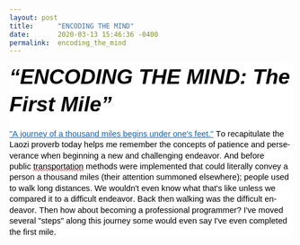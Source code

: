 ```yaml
---
layout: post
title:      "ENCODING THE MIND"
date:       2020-03-13 15:46:36 -0400
permalink:  encoding_the_mind
---
```


<div class="OutlineElement Ltr  BCX0 SCXW43340100" style="margin: 0px; padding: 0px; user-select: text; -webkit-user-drag: none; -webkit-tap-highlight-color: transparent; overflow: visible; cursor: text; clear: both; position: relative; direction: ltr; color: rgb(0, 0, 0); font-family: &quot;Segoe UI&quot;, &quot;Segoe UI Web&quot;, Arial, Verdana, sans-serif; font-size: 12px; font-style: normal; font-variant-ligatures: normal; font-variant-caps: normal; font-weight: 400; letter-spacing: normal; orphans: 2; text-align: start; text-indent: 0px; text-transform: none; white-space: normal; widows: 2; word-spacing: 0px; -webkit-text-stroke-width: 0px; background-color: rgb(255, 255, 255); text-decoration-style: initial; text-decoration-color: initial;">
  <p class="Paragraph SCXW43340100 BCX0" style="margin: 0px; padding: 0px; user-select: text; -webkit-user-drag: none; -webkit-tap-highlight-color: transparent; overflow-wrap: break-word; font-weight: normal; font-style: normal; vertical-align: baseline; background-color: transparent; color: windowtext; text-align: left; text-indent: 0px;"><span class="TextRun SCXW43340100 BCX0" data-contrast="auto" lang="EN-US" style="margin: 0px; padding: 0px; user-select: text; -webkit-user-drag: none; -webkit-tap-highlight-color: transparent; font-variant-ligatures: none !important; background-color: transparent; font-weight: bold; font-style: italic; font-size: 28pt; font-family: &quot;Modern Love Caps&quot;, &quot;Modern Love Caps_EmbeddedFont&quot;, &quot;Modern Love Caps_MSFontService&quot;, sans-serif; font-kerning: none; line-height: 48.5625px;"><span class="NormalTextRun SCXW43340100 BCX0" style="margin: 0px; padding: 0px; user-select: text; -webkit-user-drag: none; -webkit-tap-highlight-color: transparent; background-color: inherit;">“ENCODING THE MIND: The First Mile”</span></span><span class="TextRun SCXW43340100 BCX0" data-contrast="auto" lang="EN-US" style="margin: 0px; padding: 0px; user-select: text; -webkit-user-drag: none; -webkit-tap-highlight-color: transparent; font-variant-ligatures: none !important; background-color: transparent; font-weight: bold; font-style: italic; font-size: 28pt; font-family: &quot;Modern Love Caps&quot;, &quot;Modern Love Caps_EmbeddedFont&quot;, &quot;Modern Love Caps_MSFontService&quot;, sans-serif; font-kerning: none; line-height: 48.5625px;"><span class="NormalTextRun SCXW43340100 BCX0" style="margin: 0px; padding: 0px; user-select: text; -webkit-user-drag: none; -webkit-tap-highlight-color: transparent; background-color: inherit;">&nbsp;</span></span><span class="EOP SCXW43340100 BCX0" data-ccp-props="{&quot;201341983&quot;:0,&quot;335551550&quot;:1,&quot;335551620&quot;:1,&quot;335559739&quot;:160,&quot;335559740&quot;:259}" style="margin: 0px; padding: 0px; user-select: text; -webkit-user-drag: none; -webkit-tap-highlight-color: transparent; font-size: 28pt; line-height: 48.5625px; font-family: &quot;Modern Love Caps&quot;, &quot;Modern Love Caps_EmbeddedFont&quot;, &quot;Modern Love Caps_MSFontService&quot;, sans-serif;">&nbsp;</span></p>
</div>
<div class="OutlineElement Ltr  BCX0 SCXW43340100" style="margin: 0px; padding: 0px; user-select: text; -webkit-user-drag: none; -webkit-tap-highlight-color: transparent; overflow: visible; cursor: text; clear: both; position: relative; direction: ltr; color: rgb(0, 0, 0); font-family: &quot;Segoe UI&quot;, &quot;Segoe UI Web&quot;, Arial, Verdana, sans-serif; font-size: 12px; font-style: normal; font-variant-ligatures: normal; font-variant-caps: normal; font-weight: 400; letter-spacing: normal; orphans: 2; text-align: start; text-indent: 0px; text-transform: none; white-space: normal; widows: 2; word-spacing: 0px; -webkit-text-stroke-width: 0px; background-color: rgb(255, 255, 255); text-decoration-style: initial; text-decoration-color: initial;">
  <p class="Paragraph SCXW43340100 BCX0" lang="EN-US" style="margin: 0px; padding: 0px; user-select: text; -webkit-user-drag: none; -webkit-tap-highlight-color: transparent; overflow-wrap: break-word; font-weight: normal; font-style: normal; vertical-align: baseline; background-color: transparent; color: windowtext; text-align: left; text-indent: 0px;"><span class="EOP SCXW43340100 BCX0" data-ccp-props="{&quot;201341983&quot;:0,&quot;335551550&quot;:1,&quot;335551620&quot;:1,&quot;335559739&quot;:160,&quot;335559740&quot;:259}" style="margin: 0px; padding: 0px; user-select: text; -webkit-user-drag: none; -webkit-tap-highlight-color: transparent; font-size: 11pt; line-height: 19.425px; font-family: Calibri, Calibri_EmbeddedFont, Calibri_MSFontService, sans-serif;">&nbsp;</span></p>
</div>
<div class="OutlineElement Ltr  BCX0 SCXW43340100" style="margin: 0px; padding: 0px; user-select: text; -webkit-user-drag: none; -webkit-tap-highlight-color: transparent; overflow: visible; cursor: text; clear: both; position: relative; direction: ltr; color: rgb(0, 0, 0); font-family: &quot;Segoe UI&quot;, &quot;Segoe UI Web&quot;, Arial, Verdana, sans-serif; font-size: 12px; font-style: normal; font-variant-ligatures: normal; font-variant-caps: normal; font-weight: 400; letter-spacing: normal; orphans: 2; text-align: start; text-indent: 0px; text-transform: none; white-space: normal; widows: 2; word-spacing: 0px; -webkit-text-stroke-width: 0px; background-color: rgb(255, 255, 255); text-decoration-style: initial; text-decoration-color: initial;">
  <p class="Paragraph SCXW43340100 BCX0" lang="EN-US" style="margin: 0px; padding: 0px; user-select: text; -webkit-user-drag: none; -webkit-tap-highlight-color: transparent; overflow-wrap: break-word; font-weight: normal; font-style: normal; vertical-align: baseline; background-color: transparent; color: windowtext; text-align: left; text-indent: 0px;">
    <a class="Hyperlink SCXW43340100 BCX0" href="https://en.wikipedia.org/wiki/A_journey_of_a_thousand_miles_begins_with_a_single_step" rel="noreferrer noopener" style="margin: 0px; padding: 0px; user-select: text; -webkit-user-drag: none; -webkit-tap-highlight-color: transparent; cursor: text; text-decoration: none; color: inherit;" target="_blank"><span class="TextRun Underlined SCXW43340100 BCX0" data-contrast="none" lang="EN-US" style="margin: 0px; padding: 0px; user-select: text; -webkit-user-drag: none; -webkit-tap-highlight-color: transparent; font-variant-ligatures: none !important; color: rgb(5, 99, 193); text-decoration: underline; font-size: 11pt; font-family: Calibri, Calibri_EmbeddedFont, Calibri_MSFontService, sans-serif; font-kerning: none; line-height: 19.425px;"><span class="NormalTextRun SCXW43340100 BCX0" data-ccp-charstyle="Hyperlink" style="margin: 0px; padding: 0px; user-select: text; -webkit-user-drag: none; -webkit-tap-highlight-color: transparent; background-color: inherit;">"A journey of a thousand miles begins under one's feet."</span></span></a><span class="TextRun SCXW43340100 BCX0" data-contrast="auto" lang="EN-US" style="margin: 0px; padding: 0px; user-select: text; -webkit-user-drag: none; -webkit-tap-highlight-color: transparent; font-variant-ligatures: none !important; font-size: 11pt; font-family: Calibri, Calibri_EmbeddedFont, Calibri_MSFontService, sans-serif; font-kerning: none; line-height: 19.425px;"><span class="NormalTextRun SCXW43340100 BCX0" style="margin: 0px; padding: 0px; user-select: text; -webkit-user-drag: none; -webkit-tap-highlight-color: transparent; background-color: inherit;">&nbsp;To&nbsp;</span></span><span class="TextRun SCXW43340100 BCX0" data-contrast="auto" lang="EN-US" style="margin: 0px; padding: 0px; user-select: text; -webkit-user-drag: none; -webkit-tap-highlight-color: transparent; font-variant-ligatures: none !important; font-size: 11pt; font-family: Calibri, Calibri_EmbeddedFont, Calibri_MSFontService, sans-serif; font-kerning: none; line-height: 19.425px;"><span class="NormalTextRun SCXW43340100 BCX0" style="margin: 0px; padding: 0px; user-select: text; -webkit-user-drag: none; -webkit-tap-highlight-color: transparent; background-color: inherit;">recapitulate</span></span><span class="TextRun SCXW43340100 BCX0" data-contrast="auto" lang="EN-US" style="margin: 0px; padding: 0px; user-select: text; -webkit-user-drag: none; -webkit-tap-highlight-color: transparent; font-variant-ligatures: none !important; font-size: 11pt; font-family: Calibri, Calibri_EmbeddedFont, Calibri_MSFontService, sans-serif; font-kerning: none; line-height: 19.425px;"><span class="NormalTextRun SCXW43340100 BCX0" style="margin: 0px; padding: 0px; user-select: text; -webkit-user-drag: none; -webkit-tap-highlight-color: transparent; background-color: inherit;">&nbsp;the Laozi proverb today helps me remember the concepts of patience and perseverance when&nbsp;</span></span><span class="TextRun SCXW43340100 BCX0" data-contrast="auto" lang="EN-US" style="margin: 0px; padding: 0px; user-select: text; -webkit-user-drag: none; -webkit-tap-highlight-color: transparent; font-variant-ligatures: none !important; font-size: 11pt; font-family: Calibri, Calibri_EmbeddedFont, Calibri_MSFontService, sans-serif; font-kerning: none; line-height: 19.425px;"><span class="NormalTextRun SCXW43340100 BCX0" style="margin: 0px; padding: 0px; user-select: text; -webkit-user-drag: none; -webkit-tap-highlight-color: transparent; background-color: inherit;">beginning</span></span><span class="TextRun SCXW43340100 BCX0" data-contrast="auto" lang="EN-US" style="margin: 0px; padding: 0px; user-select: text; -webkit-user-drag: none; -webkit-tap-highlight-color: transparent; font-variant-ligatures: none !important; font-size: 11pt; font-family: Calibri, Calibri_EmbeddedFont, Calibri_MSFontService, sans-serif; font-kerning: none; line-height: 19.425px;"><span class="NormalTextRun SCXW43340100 BCX0" style="margin: 0px; padding: 0px; user-select: text; -webkit-user-drag: none; -webkit-tap-highlight-color: transparent; background-color: inherit;">&nbsp;a new and challenging endeavor. And before public&nbsp;</span></span><span class="TextRun SCXW43340100 BCX0" data-contrast="auto" lang="EN-US" style="margin: 0px; padding: 0px; user-select: text; -webkit-user-drag: none; -webkit-tap-highlight-color: transparent; font-variant-ligatures: none !important; font-size: 11pt; font-family: Calibri, Calibri_EmbeddedFont, Calibri_MSFontService, sans-serif; font-kerning: none; line-height: 19.425px;"><span class="SpellingError SCXW43340100 BCX0" style="margin: 0px; padding: 0px; user-select: text; -webkit-user-drag: none; -webkit-tap-highlight-color: transparent; background-repeat: repeat-x; background-position: left bottom; background-image: url(&quot;data:image/gif;base64,R0lGODlhBQAEAJECAP////8AAAAAAAAAACH5BAEAAAIALAAAAAAFAAQAAAIIlGAXCCHrTCgAOw==&quot;); border-bottom: 1px solid transparent; background-color: inherit;">transportation</span></span><span class="TextRun SCXW43340100 BCX0" data-contrast="auto" lang="EN-US" style="margin: 0px; padding: 0px; user-select: text; -webkit-user-drag: none; -webkit-tap-highlight-color: transparent; font-variant-ligatures: none !important; font-size: 11pt; font-family: Calibri, Calibri_EmbeddedFont, Calibri_MSFontService, sans-serif; font-kerning: none; line-height: 19.425px;"><span class="NormalTextRun SCXW43340100 BCX0" style="margin: 0px; padding: 0px; user-select: text; -webkit-user-drag: none; -webkit-tap-highlight-color: transparent; background-color: inherit;">&nbsp;methods were implemented that could literally convey a person a thousand miles (their attention summoned elsewhere); people used to walk long distances. We wouldn't even know what that's like unless we compared it to a difficult endeavor. Back then walking was the&nbsp;</span></span><span class="TextRun SCXW43340100 BCX0" data-contrast="auto" lang="EN-US" style="margin: 0px; padding: 0px; user-select: text; -webkit-user-drag: none; -webkit-tap-highlight-color: transparent; font-variant-ligatures: none !important; font-size: 11pt; font-family: Calibri, Calibri_EmbeddedFont, Calibri_MSFontService, sans-serif; font-kerning: none; line-height: 19.425px;"><span class="NormalTextRun SCXW43340100 BCX0" style="margin: 0px; padding: 0px; user-select: text; -webkit-user-drag: none; -webkit-tap-highlight-color: transparent; background-color: inherit;">difficult</span></span><span class="TextRun SCXW43340100 BCX0" data-contrast="auto" lang="EN-US" style="margin: 0px; padding: 0px; user-select: text; -webkit-user-drag: none; -webkit-tap-highlight-color: transparent; font-variant-ligatures: none !important; font-size: 11pt; font-family: Calibri, Calibri_EmbeddedFont, Calibri_MSFontService, sans-serif; font-kerning: none; line-height: 19.425px;"><span class="NormalTextRun SCXW43340100 BCX0" style="margin: 0px; padding: 0px; user-select: text; -webkit-user-drag: none; -webkit-tap-highlight-color: transparent; background-color: inherit;">&nbsp;endeavor. Then how about&nbsp;</span></span><span class="TextRun SCXW43340100 BCX0" data-contrast="auto" lang="EN-US" style="margin: 0px; padding: 0px; user-select: text; -webkit-user-drag: none; -webkit-tap-highlight-color: transparent; font-variant-ligatures: none !important; font-size: 11pt; font-family: Calibri, Calibri_EmbeddedFont, Calibri_MSFontService, sans-serif; font-kerning: none; line-height: 19.425px;"><span class="NormalTextRun SCXW43340100 BCX0" style="margin: 0px; padding: 0px; user-select: text; -webkit-user-drag: none; -webkit-tap-highlight-color: transparent; background-color: inherit;">becoming</span></span><span class="TextRun SCXW43340100 BCX0" data-contrast="auto" lang="EN-US" style="margin: 0px; padding: 0px; user-select: text; -webkit-user-drag: none; -webkit-tap-highlight-color: transparent; font-variant-ligatures: none !important; font-size: 11pt; font-family: Calibri, Calibri_EmbeddedFont, Calibri_MSFontService, sans-serif; font-kerning: none; line-height: 19.425px;"><span class="NormalTextRun SCXW43340100 BCX0" style="margin: 0px; padding: 0px; user-select: text; -webkit-user-drag: none; -webkit-tap-highlight-color: transparent; background-color: inherit;">&nbsp;a professional programmer? I've moved several "steps" along this journey some would even say I've even completed the first mile.</span></span><span class="EOP SCXW43340100 BCX0" data-ccp-props="{&quot;201341983&quot;:0,&quot;335551550&quot;:1,&quot;335551620&quot;:1,&quot;335559739&quot;:160,&quot;335559740&quot;:259}" style="margin: 0px; padding: 0px; user-select: text; -webkit-user-drag: none; -webkit-tap-highlight-color: transparent; font-size: 11pt; line-height: 19.425px; font-family: Calibri, Calibri_EmbeddedFont, Calibri_MSFontService, sans-serif;">&nbsp;</span></p>
</div>
